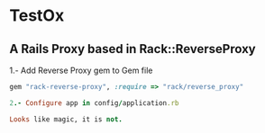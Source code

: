 # TestOx

## A Rails Proxy based in Rack::ReverseProxy

1.- Add Reverse Proxy gem to Gem file

```ruby
gem "rack-reverse-proxy", :require => "rack/reverse_proxy"

2.- Configure app in config/application.rb

Looks like magic, it is not.